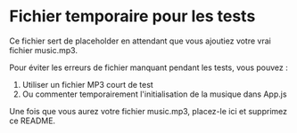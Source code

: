 # Fichier temporaire pour les tests

Ce fichier sert de placeholder en attendant que vous ajoutiez votre vrai fichier music.mp3.

Pour éviter les erreurs de fichier manquant pendant les tests, vous pouvez :

1. Utiliser un fichier MP3 court de test
2. Ou commenter temporairement l'initialisation de la musique dans App.js

Une fois que vous aurez votre fichier music.mp3, placez-le ici et supprimez ce README.

